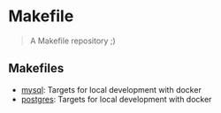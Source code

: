 # Makefile

> A Makefile repository ;)

## Makefiles

- [mysql](mysql): Targets for local development with docker
- [postgres](postgres): Targets for local development with docker
